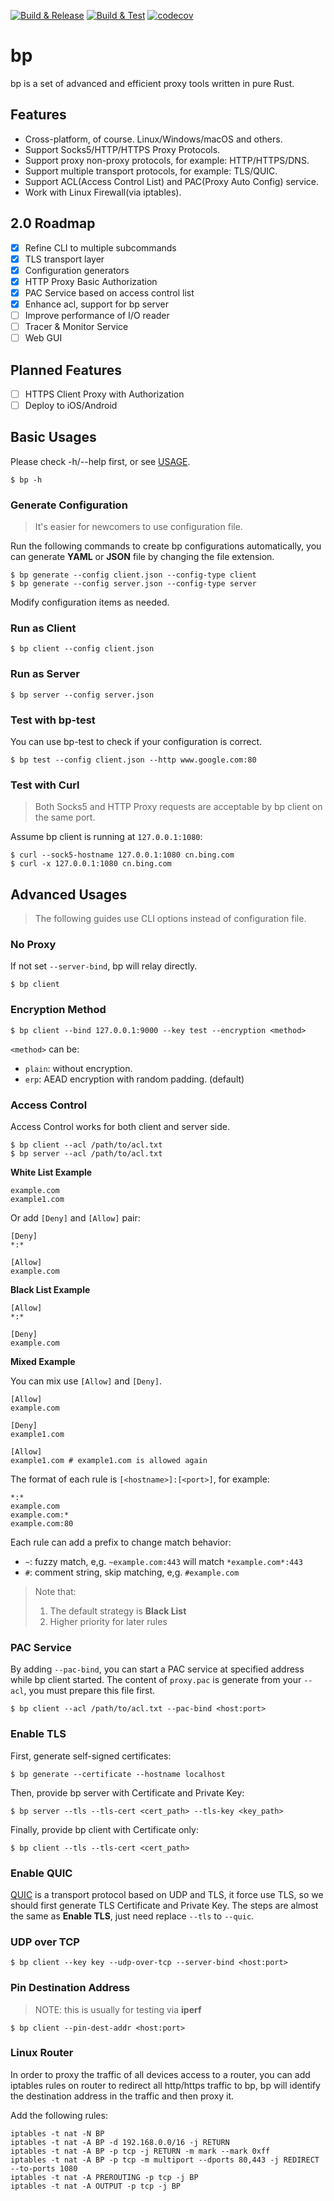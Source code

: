 [![Build & Release](https://github.com/micooz/bp/actions/workflows/build-release.yml/badge.svg)](https://github.com/micooz/bp/actions/workflows/build-release.yml)
[![Build & Test](https://github.com/micooz/bp/actions/workflows/build-test.yml/badge.svg)](https://github.com/micooz/bp/actions/workflows/build-test.yml)
[![codecov](https://codecov.io/gh/micooz/bp/branch/main/graph/badge.svg?token=7FCI8FK1UL)](https://codecov.io/gh/micooz/bp)

# bp

bp is a set of advanced and efficient proxy tools written in pure Rust.

## Features

* Cross-platform, of course. Linux/Windows/macOS and others.
* Support Socks5/HTTP/HTTPS Proxy Protocols.
* Support proxy non-proxy protocols, for example: HTTP/HTTPS/DNS.
* Support multiple transport protocols, for example: TLS/QUIC.
* Support ACL(Access Control List) and PAC(Proxy Auto Config) service.
* Work with Linux Firewall(via iptables).

## 2.0 Roadmap

- [x] Refine CLI to multiple subcommands
- [x] TLS transport layer
- [x] Configuration generators
- [x] HTTP Proxy Basic Authorization
- [x] PAC Service based on access control list
- [x] Enhance acl, support for bp server
- [ ] Improve performance of I/O reader
- [ ] Tracer & Monitor Service
- [ ] Web GUI

## Planned Features

- [ ] HTTPS Client Proxy with Authorization
- [ ] Deploy to iOS/Android

## Basic Usages

Please check -h/--help first, or see [USAGE](usages).

```
$ bp -h
```

### Generate Configuration

> It's easier for newcomers to use configuration file.

Run the following commands to create bp configurations automatically, you can generate **YAML** or **JSON** file by changing the file extension.

```
$ bp generate --config client.json --config-type client
$ bp generate --config server.json --config-type server
```

Modify configuration items as needed.

### Run as Client

```
$ bp client --config client.json
```

### Run as Server

```
$ bp server --config server.json
```

### Test with bp-test

You can use bp-test to check if your configuration is correct.

```
$ bp test --config client.json --http www.google.com:80
```

### Test with Curl

> Both Socks5 and HTTP Proxy requests are acceptable by bp client on the same port.

Assume bp client is running at `127.0.0.1:1080`:

```
$ curl --sock5-hostname 127.0.0.1:1080 cn.bing.com
$ curl -x 127.0.0.1:1080 cn.bing.com
```

## Advanced Usages

> The following guides use CLI options instead of configuration file.

### No Proxy

If not set `--server-bind`, bp will relay directly.

```
$ bp client
```

### Encryption Method

```
$ bp client --bind 127.0.0.1:9000 --key test --encryption <method>
```

`<method>` can be:

* `plain`: without encryption.
* `erp`: AEAD encryption with random padding. (default)

### Access Control

Access Control works for both client and server side.

```
$ bp client --acl /path/to/acl.txt
$ bp server --acl /path/to/acl.txt
```

**White List Example**

```
example.com
example1.com
```

Or add `[Deny]` and `[Allow]` pair:

```
[Deny]
*:*

[Allow]
example.com
```

**Black List Example**

```
[Allow]
*:*

[Deny]
example.com
```

**Mixed Example**

You can mix use `[Allow]` and `[Deny]`.

```
[Allow]
example.com

[Deny]
example1.com

[Allow]
example1.com # example1.com is allowed again
```

The format of each rule is `[<hostname>]:[<port>]`, for example:

```
*:*
example.com
example.com:*
example.com:80
```

Each rule can add a prefix to change match behavior:

* `~`: fuzzy match, e,g. `~example.com:443` will match `*example.com*:443`
* `#`: comment string, skip matching, e,g. `#example.com`

> Note that:
> 1. The default strategy is **Black List**
> 2. Higher priority for later rules

### PAC Service

By adding `--pac-bind`, you can start a PAC service at specified address while bp client started. The content of `proxy.pac` is generate from your `--acl`, you must prepare this file first.

```
$ bp client --acl /path/to/acl.txt --pac-bind <host:port>
```

### Enable TLS

First, generate self-signed certificates:

```
$ bp generate --certificate --hostname localhost
```

Then, provide bp server with Certificate and Private Key:

```
$ bp server --tls --tls-cert <cert_path> --tls-key <key_path>
```

Finally, provide bp client with Certificate only:

```
$ bp client --tls --tls-cert <cert_path>
```

### Enable QUIC

[QUIC](https://quicwg.github.io/) is a transport protocol based on UDP and TLS, it force use TLS, so we should first generate TLS Certificate and Private Key. The steps are almost the same as **Enable TLS**, just need replace `--tls` to `--quic`.


### UDP over TCP

```
$ bp client --key key --udp-over-tcp --server-bind <host:port>
```

### Pin Destination Address

> NOTE: this is usually for testing via **iperf**

```
$ bp client --pin-dest-addr <host:port>
```

### Linux Router

In order to proxy the traffic of all devices access to a router, you can add iptables rules on router to redirect all http/https traffic to bp, bp will identify the destination address in the traffic and then proxy it.

Add the following rules:

```
iptables -t nat -N BP
iptables -t nat -A BP -d 192.168.0.0/16 -j RETURN
iptables -t nat -A BP -p tcp -j RETURN -m mark --mark 0xff
iptables -t nat -A BP -p tcp -m multiport --dports 80,443 -j REDIRECT --to-ports 1080
iptables -t nat -A PREROUTING -p tcp -j BP
iptables -t nat -A OUTPUT -p tcp -j BP
```
